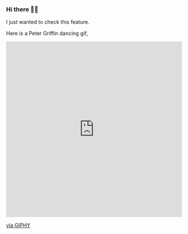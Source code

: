 ### Hi there 👋🙂

I just wanted to check this feature. 

Here is a Peter Griffin dancing gif,

<iframe src="https://giphy.com/embed/l0HlSH2gsSrxJySnS" width="480" height="480" frameBorder="0" class="giphy-embed" allowFullScreen></iframe><p><a href="https://giphy.com/gifs/family-guy-fox-family-guy-foxtv-l0HlSH2gsSrxJySnS">via GIPHY</a></p>

<!--
**vigneswaran-chandrasekaran/vigneswaran-chandrasekaran** is a ✨ _special_ ✨ repository because its `README.md` (this file) appears on your GitHub profile.

Here are some ideas to get you started:

- 🔭 I’m currently working on ...
- 🌱 I’m currently learning ...
- 👯 I’m looking to collaborate on ...
- 🤔 I’m looking for help with ...
- 💬 Ask me about ...
- 📫 How to reach me: ...
- 😄 Pronouns: ...
- ⚡ Fun fact: ...
-->
